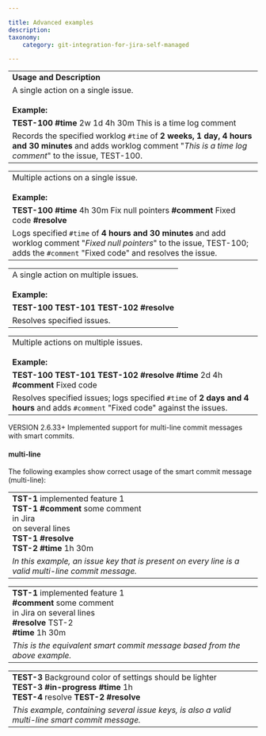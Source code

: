 ```yaml
---

title: Advanced examples
description:
taxonomy:
    category: git-integration-for-jira-self-managed

---
```

|     |
| --- |
| **Usage and Description** |
| A single action on a single issue.<br><br>**Example:** |
| **TEST-100** **#time** 2w 1d 4h 30m This is a time log comment |
| Records the specified worklog `#time` of **2 weeks, 1 day, 4 hours and 30 minutes** and adds worklog comment "_This is a time log comment_" to the issue, TEST-100. |

|     |
| --- |
| Multiple actions on a single issue.<br><br>**Example:** |
| **TEST-100** **#time** 4h 30m Fix null pointers **#comment** Fixed code **#resolve** |
| Logs specified `#time` of **4 hours and 30 minutes** and add worklog comment "_Fixed null pointers_" to the issue, TEST-100; adds the `#comment` "Fixed code" and resolves the issue. |

|     |
| --- |
| A single action on multiple issues.<br><br>**Example:** |
| **TEST-100 TEST-101 TEST-102** **#resolve** |
| Resolves specified issues. |

|     |
| --- |
| Multiple actions on multiple issues.<br><br>**Example:** |
| **TEST-100 TEST-101 TEST-102** **#resolve** **#time** 2d 4h **#comment** Fixed code |
| Resolves specified issues; logs specified `#time` of **2 days and 4 hours** and adds `#comment` "Fixed code" against the issues. |

VERSION 2.6.33+
Implemented support for multi-line commit messages with smart commits.

#### multi-line

The following examples show correct usage of the smart commit message (multi-line):

|     |
| --- |
| **TST-1** implemented feature 1  <br>**TST-1** **#comment** some comment  <br>in Jira  <br>on several lines  <br>**TST-1** **#resolve**  <br>**TST-2** **#time** 1h 30m |
| _In this example, an issue key that is present on every line is a valid multi-line commit message._ |

|     |
| --- |
| **TST-1** implemented feature 1  <br>**#comment** some comment  <br>in Jira on several lines  <br>**#resolve** TST-2  <br>**#time** 1h 30m |
| _This is the equivalent smart commit message based from the above example._ |

|     |
| --- |
| **TEST-3** Background color of settings should be lighter  <br>**TEST-3** **#in-progress** **#time** 1h  <br>**TEST-4** resolve **TEST-2** **#resolve** |
| _This example, containing several issue keys, is also a valid multi-line smart commit message._ |
